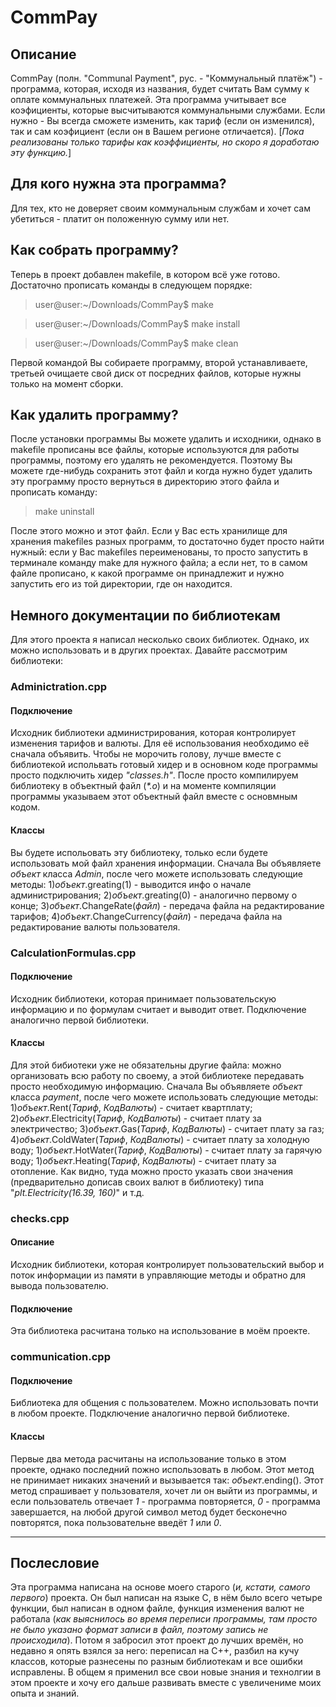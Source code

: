 # CommPay
## Описание
CommPay (полн. "Communal Payment", рус. - "Коммунальный платёж") - программа, которая, исходя из названия, будет считать Вам сумму к оплате коммунальных платежей. Эта программа учитывает все коэфициенты, которые высчитываются коммунальными службами. Если нужно - Вы всегда сможете изменить, как тариф (если он изменился), так и сам коэфициент (если он в Вашем регионе отличается). [_Пока реализованы только тарифы как коэффициенты, но скоро я доработаю эту функцию._]
## Для кого нужна эта программa?
Для тех, кто не доверяет своим коммунальным службам и хочет сам убетиться - платит он положенную сумму или нет.
## Как собрать программу?
Теперь в проект добавлен makefile, в котором всё уже готово. Достаточно прописать команды в следующем порядке:
> user@user:~/Downloads/CommPay$ make

> user@user:~/Downloads/CommPay$ make install

> user@user:~/Downloads/CommPay$ make clean

Первой командой Вы собираете программу, второй устанавливаете, третьей очищаете свой диск от посредних файлов, которые нужны только на момент сборки.
## Как удалить программу?
После установки программы Вы можете удалить и исходники, однако в makefile прописаны все файлы, которые используются для работы программы, поэтому его удалять не рекомендуется. Поэтому Вы можете где-нибудь сохранить этот файл и когда нужно будет удалить эту программу просто вернуться в директорию этого файла и прописать команду:
> make uninstall

После этого можно и этот файл. Если у Вас есть хранилище для хранения makefiles разных программ, то достаточно будет просто найти нужный: если у Вас makefiles переименованы, то просто запустить в терминале команду make для нужного файла; а если нет, то в самом файле прописано, к какой программе он принадлежит и нужно запустить его из той директории, где он находится.
## Немного документации по библиотекам
Для этого проекта я написал несколько своих библиотек. Однако, их можно использовать и в других проектах. Давайте рассмотрим библиотеки:
### Adminictration.cpp
#### Подключение
Исходник библиотеки администрирования, которая контролирует изменения тарифов и валюты. Для её использования необходимо её сначала объявить. Чтобы не морочить голову, лучше вместе с библиотекой испольвать готовый хидер и в основном коде программы просто подключить хидер _"classes.h"_. После просто компилируем библиотеку в объектный файл (_*.o_) и на моменте компиляции программы указываем этот объектный файл вместе с основмным кодом.
#### Классы
Вы будете испольовать эту библиотеку, только если будете использовать мой файл хранения информации. Сначала Вы объявляете _объект_ класса *Admin*, после чего можете использовать следующие методы: 1)_объект_.greating(1) - выводится инфо о начале администрирования; 2)_объект_.greating(0) - аналогично первому о конце; 3)_объект_.ChangeRate(_файл_) - передача файла на редактирование тарифов; 4)_объект_.ChangeCurrency(_файл_) - передача файла на редактирование валюты пользователя.
### CalculationFormulas.cpp
#### Подключение
Исходник библиотеки, которая принимает пользовательскую информацию и по формулам считает и выводит ответ. Подключение аналогично первой библиотеки.
#### Классы
Для этой бибиотеки уже не обязательны другие файла: можно организовать всю работу по своему, а этой библиотеке передавать просто необходимую информацию. Сначала Вы объявляете _объект_ класса *payment*, после чего можете использовать следующие методы: 1)_объект_.Rent(_Тариф_, _КодВалюты_) - считает квартплату; 2)_объект_.Electricity(_Тариф_, _КодВалюты_) - считает плату за электричество; 3)_объект_.Gas(_Тариф_, _КодВалюты_) - считает плату за газ; 4)_объект_.ColdWater(_Тариф_, _КодВалюты_) - считает плату за холодную воду; 1)_объект_.HotWater(_Тариф_, _КодВалюты_) - считает плату за гарячую воду; 1)_объект_.Heating(_Тариф_, _КодВалюты_) - считает плату за отопление. Как видно, туда можно просто указать свои значения (предварительно дописав своих валют в библиотеку) типа "_plt.Electricity(16.39, 160)_" и т.д.
### checks.cpp
#### Описание
Исходник библиотеки, которая контролирует пользовательский выбор и поток информации из памяти в управляющие методы и обратно для вывода пользователю.
#### Подключение
Эта библиотека расчитана только на использование в моём проекте.
### communication.cpp
#### Подключение
Библиотека для общения с пользователем. Можно использовать почти в любом проекте. Подключение аналогично первой библиотеке.
#### Классы
Первые два метода расчитаны на использование только в этом проекте, однако последний пожно использовать в любом. Этот метод не принимает никаких значений и вызывается так: _объект_.ending(). Этот метод спрашивает у пользователя, хочет ли он выйти из программы, и если пользователь отвечает *1* - программа повторяется, *0* - программа завершается, на любой другой символ метод будет бесконечно повторятся, пока пользовательне введёт *1* или *0*.
***
## Послесловие
Эта программа написана на основе моего старого (_и, кстати, самого первого_) проекта. Он был написан на языке С, в нём было всего четыре функции, был написан в одном файле, функция изменения валют не работала (_как выяснилось во время переписи программы, там просто не было указано формат записи в файл, поэтому запись не происходила_). Потом я забросил этот проект до лучших времён, но недавно я опять взялся за него: переписал на С++, разбил на кучу классов, которые разнесены по разным библиотекам и все ошибки исправлены. В общем я применил все свои новые знания и технолгии в этом проекте и хочу его дальше развивать вместе с увеличениме моих опыта и знаний.